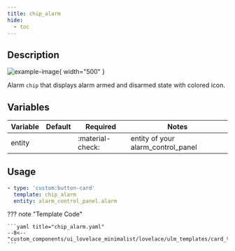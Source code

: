 ```yaml
---
title: chip_alarm
hide:
  - toc
---
```

<!-- markdownlint-disable MD046 -->

## Description

![example-image](../../assets/img/ulm_chips/chip_alarm.png){ width="500" }

Alarm `chip` that displays alarm armed and disarmed state with colored icon.

## Variables

| Variable | Default | Required         | Notes             |
|----------|---------|------------------|-------------------|
| entity   |         | :material-check: | entity of your alarm_control_panel   |

## Usage

```yaml
- type: 'custom:button-card'
  template: chip_alarm
  entity: alarm_control_panel.alarm
```

??? note "Template Code"

    ```yaml title="chip_alarm.yaml"
    --8<-- "custom_components/ui_lovelace_minimalist/lovelace/ulm_templates/card_templates/chips/chip_alarm.yaml"
    ```
